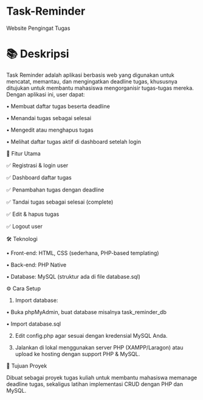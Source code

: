 # Task-Reminder
Website Pengingat Tugas 

# 📚 Deskripsi

Task Reminder adalah aplikasi berbasis web yang digunakan untuk mencatat, memantau, dan mengingatkan deadline tugas, khususnya ditujukan untuk membantu mahasiswa mengorganisir tugas-tugas mereka. Dengan aplikasi ini, user dapat:

• Membuat daftar tugas beserta deadline

• Menandai tugas sebagai selesai

• Mengedit atau menghapus tugas

• Melihat daftar tugas aktif di dashboard setelah login

🚀 Fitur Utama

✅ Registrasi & login user

✅ Dashboard daftar tugas

✅ Penambahan tugas dengan deadline

✅ Tandai tugas sebagai selesai (complete)

✅ Edit & hapus tugas

✅ Logout user


🛠 Teknologi

• Front-end: HTML, CSS (sederhana, PHP-based templating)

• Back-end: PHP Native

• Database: MySQL (struktur ada di file database.sql)

⚙️ Cara Setup
1. Import database:

  • Buka phpMyAdmin, buat database misalnya task_reminder_db

  • Import database.sql

2. Edit config.php agar sesuai dengan kredensial MySQL Anda.

3. Jalankan di lokal menggunakan server PHP (XAMPP/Laragon) atau upload ke hosting dengan support PHP & MySQL.

🎯 Tujuan Proyek

Dibuat sebagai proyek tugas kuliah untuk membantu mahasiswa memanage deadline tugas, sekaligus latihan implementasi CRUD dengan PHP dan MySQL.
